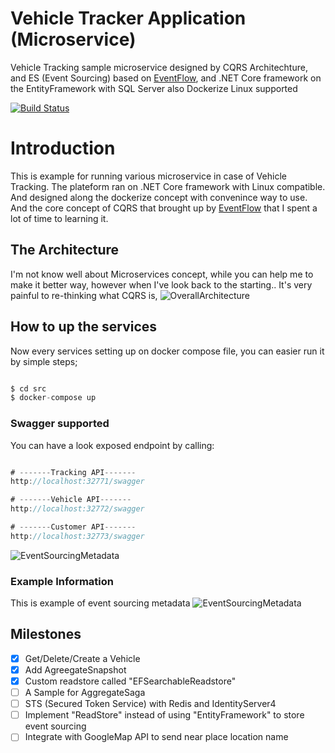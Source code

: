 # Vehicle Tracker Application (Microservice)
Vehicle Tracking sample microservice designed by CQRS Architechture, and ES (Event Sourcing) based on [EventFlow](https://github.com/eventflow/EventFlow), and .NET Core framework on the EntityFramework with SQL Server also Dockerize Linux supported

[![Build Status](https://dev.azure.com/mongkoneiadon/VehicleTracker/_apis/build/status/MongkonEiadon.VehicleTracker?branchName=master)](https://dev.azure.com/mongkoneiadon/VehicleTracker/_build/latest?definitionId=2&branchName=master)

# Introduction
This is example for running various microservice in case of Vehicle Tracking. The plateform ran on .NET Core framework with Linux compatible. And designed along the dockerize concept with convenince way to use. And the core concept of CQRS that brought up by [EventFlow](https://github.com/eventflow/EventFlow) that I spent a lot of time to learning it. 


## The Architecture
I'm not know well about Microservices concept, while you can help me to make it better way, however when I've look back to the starting.. It's very painful to re-thinking what CQRS is, 
![OverallArchitecture](https://github.com/MongkonEiadon/VehicleTracker/blob/master/img/architecture.PNG)

## How to up the services
Now every services setting up on docker compose file, you can easier run it by simple steps;
``` javascript

$ cd src
$ docker-compose up

```

### Swagger supported
You can have a look exposed endpoint by calling:
``` javascript

# -------Tracking API-------
http://localhost:32771/swagger

# -------Vehicle API-------
http://localhost:32772/swagger

# -------Customer API-------
http://localhost:32773/swagger

```
![EventSourcingMetadata](https://github.com/MongkonEiadon/VehicleTracker/blob/master/img/vehicle-swagger.PNG)

### Example Information
This is example of event sourcing metadata 
![EventSourcingMetadata](https://github.com/MongkonEiadon/VehicleTracker/blob/master/img/eventsourcing-example.PNG)

## Milestones
- [x] Get/Delete/Create a Vehicle
- [x] Add AgreegateSnapshot
- [x] Custom readstore called "EFSearchableReadstore"
- [ ] A Sample for AggregateSaga
- [ ] STS (Secured Token Service) with Redis and IdentityServer4
- [ ] Implement "ReadStore" instead of using "EntityFramework" to store event sourcing
- [ ] Integrate with GoogleMap API to send near place location name
